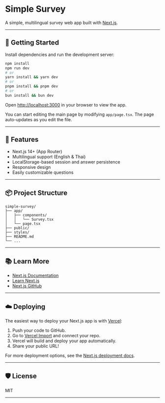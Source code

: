 # Simple Survey

A simple, multilingual survey web app built with [Next.js](https://nextjs.org).

---

## 🚀 Getting Started

Install dependencies and run the development server:

```bash
npm install
npm run dev
# or
yarn install && yarn dev
# or
pnpm install && pnpm dev
# or
bun install && bun dev
```

Open [http://localhost:3000](http://localhost:3000) in your browser to view the app.

You can start editing the main page by modifying `app/page.tsx`. The page auto-updates as you edit the file.

---

## 📝 Features

- Next.js 14+ (App Router)
- Multilingual support (English & Thai)
- LocalStorage-based session and answer persistence
- Responsive design
- Easily customizable questions

---

## 📦 Project Structure

```
simple-survey/
├── app/
│   ├── components/
│   │   └── Survey.tsx
│   └── page.tsx
├── public/
├── styles/
├── README.md
└── ...
```

---

## 📚 Learn More

- [Next.js Documentation](https://nextjs.org/docs)  
- [Learn Next.js](https://nextjs.org/learn)  
- [Next.js GitHub](https://github.com/vercel/next.js)

---

## ☁️ Deploying

The easiest way to deploy your Next.js app is with [Vercel](https://vercel.com/new?utm_medium=default-template&filter=next.js&utm_source=create-next-app&utm_campaign=create-next-app-readme):

1. Push your code to GitHub.
2. Go to [Vercel Import](https://vercel.com/import/git) and connect your repo.
3. Vercel will build and deploy your app automatically.
4. Share your public URL!

For more deployment options, see the [Next.js deployment docs](https://nextjs.org/docs/app/building-your-application/deploying).

---

## 🛡️ License

MIT

---